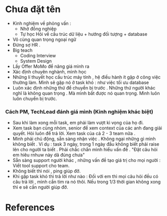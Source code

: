 


# Chưa đặt tên

- Kinh nghiệm về phỏng vấn : 
  -  Nhờ đồng nghiệp
  - Tự học
  Hỏi về cấu trúc dữ liệu + hướng đối tượng + database
-  Vô cùng quan trọng ngoại ngữ
-  Đừng sợ HR . 
- Big teach
   -  Coding Interview
   -  System Design
-  Lấy Offer MoMo để nâng giá mình ra
- Xác định chuyên nghành, mình học
-  Những lí thuyết học cấu trúc máy tính , hệ điều hành ít gặp ở công việc thường làm. Mình sẽ gặp nó ở task khó : như việc tối ưu database 
-  Luôn xác định những thứ để chuyển bị trước . Những thứ người khác nghĩ là không quan trọng . Mà mình bắt được nó quan trọng. Mình luôn luôn chuyển bị trước.


### Cách PM, TechLead đánh giá mình (Kinh nghiệm khác biệt)
- Sau khi làm xong mỗi task, em phải làm vượt kì vọng của họ đi.
- Xem task bạn cùng nhóm, senior để xem context của các anh đang giải quyết. Hỏi luôn để trả lời. Xem task của cả 2 - 3 team nữa . 
- Mình phải chủ động, sẵn sàng nhận việc . Không ngại những gì mình không biết .
   Ví dụ : task 3 ngày, trong 1 ngày đầu không biết phải raise lên cho người ta biết .
   Phải chắc chắn mình hiểu vấn đề . "Đặt câu hỏi em hiêu rnhuw này dã đúng chưa"
- Sẵn sàng support người khác , những vấn đề tạo giá trị cho mọi người : Viết tool support cho team.
- Không biết thì nói , ping giúp đỡ.
-  Khi gặp task  khó thì trả lời như nào : Đối với em  thì mọi câu hỏi đều có câu trả lời , mình cần tìm ra nó thôi. Nếu trong 1/3 thời gian không xong thì e sẽ cần người giúp đỡ.


# References





